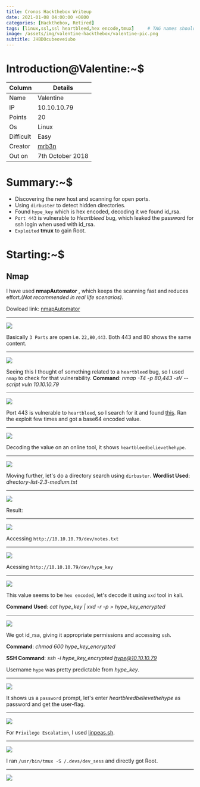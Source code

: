 ```yaml
---
title: Cronos Hackthebox Writeup
date: 2021-01-08 04:00:00 +0800
categories: [Hackthebox, Retired]
tags: [linux,ssl,ssl heartbleed,hex encode,tmux]     # TAG names should always be lowercase
image: /assets/img/valentine-hackthebox/valentine-pic.png
subtitle: JHBDOcubeoveiubo
---
```



# Introduction@Valentine:~$


Column | Details
------------ | -------------
Name | Valentine
IP | 10.10.10.79
Points | 20
Os | Linux
Difficult | Easy
Creator | [mrb3n](https://www.hackthebox.eu/profile/2984)
Out on | 7th October 2018

# Summary:~$

* Discovering the new host and scanning for open ports.
* Using `dirbuster` to detect hidden directories.
* Found `hype_key` which is hex encoded, decoding it we found id_rsa.
* `Port 443` is vulnerable to *Heartbleed* bug, which leaked the password for ssh login when used with id_rsa.
* `Exploited` **tmux** to gain Root.

# Starting:~$

## Nmap

I have used **nmapAutomator** , which keeps the scanning fast and reduces effort.*(Not recommended in real life scenarios).* 

Dowload link: [nmapAutomator](https://github.com/21y4d/nmapAutomator)

___
![](/assets/img/valentine-hackthebox/nmap-scan-1.png)

Basically `3 Ports` are open i.e. `22,80,443`. Both 443 and 80 shows the same content.

___
![](/assets/img/valentine-hackthebox/port-80-3.png)

Seeing this I thought of something related to a `heartbleed` bug, so I used `nmap` to check for that vulnerability.
**Command**: *nmap -T4 -p 80,443 -sV --script vuln 10.10.10.79*

___
![](/assets/img/valentine-hackthebox/ssl-bleed-114.png)

Port 443 is vulnerable to `heartbleed`, so I search for it and found [this](https://gist.github.com/eelsivart/10174134#file-heartbleed-py-L8). Ran the exploit few times and got a base64 encoded value.

___
![](/assets/img/valentine-hackthebox/got-text-17-new-exploit.png)

Decoding the value on an online tool, it shows `heartbleedbelievethehype`.

___
![](/assets/img/valentine-hackthebox/base64-18.png)

Moving further, let's do a directory search using `dirbuster`. **Wordlist Used**: *directory-list-2.3-medium.txt*

___
![](/assets/img/valentine-hackthebox/dirbuster-command-4.png)

Result:

___
![](/assets/img/valentine-hackthebox/dirbuster-new-result-8.png)

Accessing `http://10.10.10.79/dev/notes.txt` 

___
![](/assets/img/valentine-hackthebox/dev-notes-6.png)

Acessing `http://10.10.10.79/dev/hype_key`

___
![](/assets/img/valentine-hackthebox/hype-key-7.png)

This value seems to be `hex encoded`, let's decode it using `xxd` tool in kali.

**Command Used**: *cat hype_key | xxd -r -p > hype_key_encrypted*

___
![](/assets/img/valentine-hackthebox/id-rsa-downloaded-12.png)

We got id_rsa, giving it appropriate permissions and accessing `ssh`.

**Command**: *chmod 600 hype_key_encrypted*

**SSH Command**: *ssh -i hype_key_encrypted hype@10.10.10.79*

Username `hype` was pretty predictable from *hype_key*.

___
![](/assets/img/valentine-hackthebox/ssh-command-new-13.png)

It shows us a `password` prompt, let's enter *heartbleedbelievethehype* as password and get the user-flag.

___
![](/assets/img/valentine-hackthebox/user-flag-19.png)

For `Privilege Escalation`, I used [linpeas.sh](https://github.com/carlospolop/privilege-escalation-awesome-scripts-suite/tree/master/linPEAS).

___
![](/assets/img/valentine-hackthebox/something-phishy-linpeas-21.png)

I ran `/usr/bin/tmux -S /.devs/dev_sess` and directly got Root.

___
![](/assets/img/valentine-hackthebox/got-root-22.png)